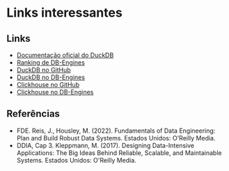 # Links interessantes

## Links
- [Documentação oficial do DuckDB](https://duckdb.org/docs/)
- [Ranking de DB-Engines](https://db-engines.com/en/ranking)
- [DuckDB no GitHub](https://github.com/duckdb/duckdb)
- [DuckDB no DB-Engines](https://db-engines.com/en/system/DuckDB)
- [Clickhouse no GitHub](https://github.com/ClickHouse/ClickHouse)
- [Clickhouse no DB-Engines](https://db-engines.com/en/system/ClickHouse)

## Referências

- FDE. Reis, J., Housley, M. (2022). Fundamentals of Data Engineering: Plan and Build Robust Data Systems. Estados Unidos: O'Reilly Media.
- DDIA, Cap 3. Kleppmann, M. (2017). Designing Data-Intensive Applications: The Big Ideas Behind Reliable, Scalable, and Maintainable Systems. Estados Unidos: O'Reilly Media.